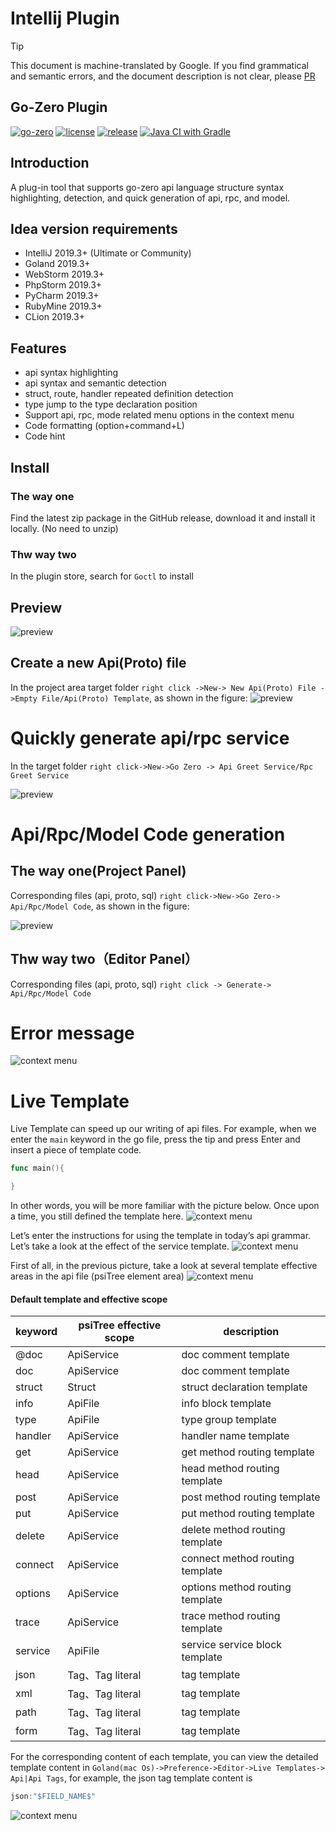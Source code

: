 # Intellij Plugin
> [!TIP]
> This document is machine-translated by Google. If you find grammatical and semantic errors, and the document description is not clear, please [PR](doc-contibute.md)

## Go-Zero Plugin

[<img src="https://img.shields.io/badge/Github-go--zero-brightgreen?logo=github" alt="go-zero"/>](https://github.com/tal-tech/go-zero)
[<img src="https://img.shields.io/badge/License-MIT-blue" alt="license"/>](https://github.com/zeromicro/goctl-intellij/blob/main/LICENSE)
[<img src="https://img.shields.io/badge/Release-0.7.14-red" alt="release"/>](https://github.com/zeromicro/goctl-intellij/releases)
[<img src="https://github.com/zeromicro/goctl-intellij/workflows/Java%20CI%20with%20Gradle/badge.svg" alt="Java CI with Gradle" />](https://github.com/zeromicro/goctl-intellij/actions)

## Introduction
A plug-in tool that supports go-zero api language structure syntax highlighting, detection, and quick generation of api, rpc, and model.


## Idea version requirements
* IntelliJ 2019.3+ (Ultimate or Community)
* Goland 2019.3+
* WebStorm 2019.3+
* PhpStorm 2019.3+
* PyCharm 2019.3+
* RubyMine 2019.3+
* CLion 2019.3+

## Features
* api syntax highlighting
* api syntax and semantic detection
* struct, route, handler repeated definition detection
* type jump to the type declaration position
* Support api, rpc, mode related menu options in the context menu
* Code formatting (option+command+L)
* Code hint

## Install

### The way one
Find the latest zip package in the GitHub release, download it and install it locally. (No need to unzip)

### Thw way two
In the plugin store, search for `Goctl` to install


## Preview
![preview](./resource/api-compare.png)

## Create a new Api(Proto) file
In the project area target folder `right click ->New-> New Api(Proto) File ->Empty File/Api(Proto) Template`, as shown in the figure:
![preview](./resource/api-new.png)

# Quickly generate api/rpc service
In the target folder `right click->New->Go Zero -> Api Greet Service/Rpc Greet Service`

![preview](./resource/service.png)

# Api/Rpc/Model Code generation

## The way one(Project Panel)

Corresponding files (api, proto, sql) `right click->New->Go Zero-> Api/Rpc/Model Code`, as shown in the figure:

![preview](./resource/project_generate_code.png)

## Thw way two（Editor Panel）
Corresponding files (api, proto, sql) `right click -> Generate-> Api/Rpc/Model Code`


# Error message
![context menu](./resource/alert.png)


# Live Template
Live Template can speed up our writing of api files. For example, when we enter the `main` keyword in the go file, press the tip and press Enter and insert a piece of template code.
```go
func main(){

}
```
In other words, you will be more familiar with the picture below. Once upon a time, you still defined the template here.
![context menu](./resource/go_live_template.png)

Let’s enter the instructions for using the template in today’s api grammar. Let’s take a look at the effect of the service template.
![context menu](./resource/live_template.gif)

First of all, in the previous picture, take a look at several template effective areas in the api file (psiTree element area)
![context menu](./resource/psiTree.png)

#### Default template and effective scope
|  keyword   | psiTree effective scope|description|
|  ----  | ----  | ----  | 
| @doc  | ApiService |doc comment template|
| doc  | ApiService |doc comment template|
| struct  | Struct |struct declaration template|
| info  | ApiFile |info block template|
| type  | ApiFile |type group template|
| handler  | ApiService |handler name template|
| get  | ApiService |get method routing template|
| head  | ApiService |head method routing template|
| post  | ApiService |post method routing template|
| put  | ApiService |put method routing template|
| delete  | ApiService |delete method routing template|
| connect  | ApiService |connect method routing template|
| options  | ApiService |options method routing template|
| trace  | ApiService |trace method routing template|
| service  | ApiFile |service service block template|
| json  | Tag、Tag literal |tag template|
| xml  | Tag、Tag literal |tag template|
| path  | Tag、Tag literal |tag template|
| form  | Tag、Tag literal |tag template|

For the corresponding content of each template, you can view the detailed template content in `Goland(mac Os)->Preference->Editor->Live Templates-> Api|Api Tags`, for example, the json tag template content is
```go
json:"$FIELD_NAME$"
```
![context menu](./resource/json_tag.png)


